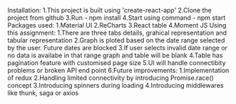 Installation:
1.This project is built using 'create-react-app'
2.Clone the project from github
3.Run - npm install
4.Start using command - npm start
Packages used:
1.Material UI
2.ReCharts
3.React table
4.Moment JS
Using this assignment:
1.There are three tabs details, grahical representation and tabular representation
2.Graph is ploted based on the date range selected by the user. Future dates are blocked
3.If user selects invalid date range or no data is availabe in that range graph and table will be blank
4.Table has pagination feature with customised page size
5.UI will handle connectibity problems or broken API end point
6.Future improvements:
1.Implementation of redux
2.Handling limited connectivity by introducing Promise.race() concept
3.Introducing spinners during loading
4.Introducing middlewares like thunk, saga or axios
